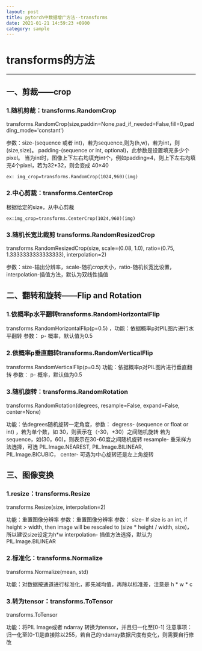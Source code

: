 ```yaml
---
layout: post
title: pytorch中数据增广方法--transforms
date: 2021-01-21 14:59:23 +0900
category: sample
---
```


# transforms的方法

------

## 一、剪裁——crop

### 1.随机剪裁：transforms.RandomCrop

transforms.RandomCrop(size,paddin=None,pad_if_needed=False,fill=0,padding_mode='constant')

参数：size-(sequence 或者 int)，若为sequence,则为(h,w)，若为int，则(size,size)。 padding-(sequence or int, optional)，此参数是设置填充多少个pixel。 当为int时，图像上下左右均填充int个，例如padding=4，则上下左右均填充4个pixel，若为32*32，则会变成 40×40

```
ex: img_crop=transforms.RandomCrop(1024,960)(img)
```



###  2.中心剪裁：transforms.CenterCrop

根据给定的size，从中心剪裁

```
ex:img_crop=transforms.CenterCrop(1024,960)(img)
```



### 3.随机长宽比裁剪 transforms.RandomResizedCrop

transforms.RandomResizedCrop(size, scale=(0.08, 1.0), ratio=(0.75, 1.3333333333333333), interpolation=2) 

参数：size-输出分辨率，scale-随机crop大小，ratio-随机长宽比设置，interpolation-插值方法，默认为双线性插值



## 二、翻转和旋转——Flip and Rotation



### 1.依概率p水平翻转transforms.RandomHorizontalFlip

transforms.RandomHorizontalFlip(p=0.5) ，功能：依据概率p对PIL图片进行水平翻转 参数： p- 概率，默认值为0.5



### 2.依概率p垂直翻转transforms.RandomVerticalFlip

transforms.RandomVerticalFlip(p=0.5) 功能：依据概率p对PIL图片进行垂直翻转 参数： p- 概率，默认值为0.5



### 3.随机旋转：transforms.RandomRotation

transforms.RandomRotation(degrees, resample=False, expand=False, center=None)  

功能：依degrees随机旋转一定角度，参数： degress- (sequence or float or int) ，若为单个数，如 30，则表示在（-30，+30）之间随机旋转 若为sequence，如(30，60)，则表示在30-60度之间随机旋转  resample- 重采样方法选择，可选 PIL.Image.NEAREST, PIL.Image.BILINEAR, PIL.Image.BICUBIC， center- 可选为中心旋转还是左上角旋转



## 三、图像变换

### 1.resize：transforms.Resize

transforms.Resize(size, interpolation=2)

功能：重置图像分辨率 参数：重置图像分辨率 参数： size- If size is an int, if height > width, then image will be rescaled to (size * height / width, size)，所以建议size设定为h*w interpolation- 插值方法选择，默认为PIL.Image.BILINEAR



### 2.标准化：transforms.Normalize

transforms.Normalize(mean, std)

功能：对数据按通道进行标准化，即先减均值，再除以标准差，注意是 h * w * c



### 3.转为tensor：transforms.ToTensor

transforms.ToTensor   

功能：将PIL Image或者 ndarray 转换为tensor，并且归一化至[0-1] 注意事项：归一化至[0-1]是直接除以255，若自己的ndarray数据尺度有变化，则需要自行修改